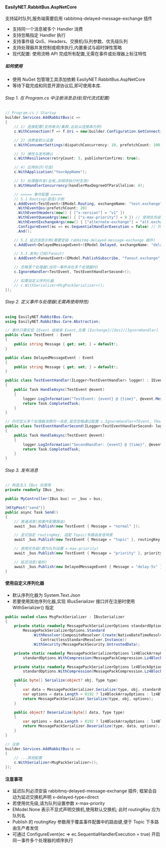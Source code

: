 #### EasilyNET.RabbitBus.AspNetCore

支持延时队列,服务端需要启用 rabbitmq-delayed-message-exchange 插件

- 支持同一个消息被多个 Handler 消费
- 支持忽略指定 Handler 执行
- 支持事件级 QoS、Headers、交换机/队列参数、优先级队列
- 支持处理器并发控制或顺序执行,内置重试与超时弹性策略
- 现代配置: 使用流畅 API 完成所有配置,无需在事件或处理器上标注特性

##### 如何使用

- 使用 NuGet 包管理工具添加依赖 EasilyNET.RabbitBus.AspNetCore
- 等待下载完成和同意开源协议后,即可使用本库.

###### Step 1. 在 Program.cs 中注册消息总线(现代流式配置)

```csharp
// Program.cs / Startup
builder.Services.AddRabbitBus(c =>
{
    // 1) 连接配置(支持单点/集群,此处以连接串为例)
    c.WithConnection(f => f.Uri = new(builder.Configuration.GetConnectionString("Rabbit")!));

    // 2) 消费者默认设置
    c.WithConsumerSettings(dispatchConcurrency: 10, prefetchCount: 100);

    // 3) 弹性与发布确认
    c.WithResilience(retryCount: 5, publisherConfirms: true);

    // 4) 应用标识(可选)
    c.WithApplication("YourAppName");

    // 5) 处理器并发(全局,非顺序执行时生效)
    c.WithHandlerConcurrency(handlerMaxDegreeOfParallelism: 4);

    // ===== 事件配置 =====
    // 5.1 Routing(直连)示例
    c.AddEvent<TestEvent>(EModel.Routing, exchangeName: "test.exchange", routingKey: "test.key", queueName: "test.queue")
     .WithEventQos(prefetchCount: 20)
     .WithEventHeaders(new() { ["x-version"] = "v1" })
     .WithEventQueueArgs(new() { ["x-max-priority"] = 9 }) // 使用优先级需声明此参数
     .WithEventExchangeArgs(new() { ["alternate-exchange"] = "alt.exchange" })
     .ConfigureEvent(ec => ec.SequentialHandlerExecution = false) // 同一消息多个处理器时并行处理
     .And();

    // 5.2 延迟消息示例(需要安装 rabbitmq-delayed-message-exchange 插件)
    c.AddEvent<DelayedMessageEvent>(EModel.Delayed, exchangeName: "delayed.exchange", routingKey: "delayed.key", queueName: "delayed.queue");

    // 5.3 发布/订阅(Fanout)
    c.AddEvent<FanoutEvent>(EModel.PublishSubscribe, "fanout.exchange", queueName: "fanout.queue");

    // 忽略某个处理器(当同一事件存在多个处理器时)
    c.IgnoreHandler<TestEvent, TestEventHandlerSecond>();

    // 如需自定义序列化器
    // c.WithSerializer<MsgPackSerializer>();
});
```

###### Step 2. 定义事件与处理器(无需再使用特性)

```csharp
using EasilyNET.RabbitBus.Core;
using EasilyNET.RabbitBus.Core.Abstraction;

// 事件只需实现 IEvent 或继承 Event,无需 [Exchange]/[Qos]/[IgnoreHandler] 等特性
public class TestEvent : Event
{
    public string Message { get; set; } = default!;
}

public class DelayedMessageEvent : Event
{
    public string Message { get; set; } = default!;
}

public class TestEventHandler(ILogger<TestEventHandler> logger) : IEventHandler<TestEvent>
{
    public Task HandleAsync(TestEvent @event)
    {
        logger.LogInformation("TestEvent: {event} @ {time}", @event.Message, DateTime.Now);
        return Task.CompletedTask;
    }
}

// 仍可定义多个处理器消费同一消息,是否忽略通过配置 c.IgnoreHandler<TEvent, THandler>() 控制
public class TestEventHandlerSecond(ILogger<TestEventHandlerSecond> logger) : IEventHandler<TestEvent>
{
    public Task HandleAsync(TestEvent @event)
    {
        logger.LogInformation("SecondHandler: {event} @ {time}", @event.Message, DateTime.Now);
        return Task.CompletedTask;
    }
}
```

###### Step 3. 发布消息

```csharp
// 构造注入 IBus 后使用
private readonly IBus _bus;

public MyController(IBus bus) => _bus = bus;

[HttpPost("send")]
public async Task Send()
{
    // 普通消息(按事件配置路由)
    await _bus.Publish(new TestEvent { Message = "normal" });

    // 显式指定 routingKey, 适配 Topic/多路由发信场景
    await _bus.Publish(new TestEvent { Message = "topic" }, routingKey: "topic.queue.1");

    // 使用优先级(需为队列设置 x-max-priority)
    await _bus.Publish(new TestEvent { Message = "priority" }, priority: 5);

    // 延迟消息(毫秒)
    await _bus.Publish(new DelayedMessageEvent { Message = "delay-5s" }, ttl: 5000);
}
```

#### 使用自定义序列化器

- 默认序列化器为 System.Text.Json
- 若要使用其他序列化器,实现 IBusSerializer 接口并在注册时使用 WithSerializer<T>() 指定

```csharp
public sealed class MsgPackSerializer : IBusSerializer
{
    private static readonly MessagePackSerializerOptions standardOptions =
        MessagePackSerializerOptions.Standard
            .WithResolver(CompositeResolver.Create(NativeDateTimeResolver.Instance,
                ContractlessStandardResolver.Instance))
            .WithSecurity(MessagePackSecurity.UntrustedData);

    private static readonly MessagePackSerializerOptions lz4BlockArrayOptions =
        standardOptions.WithCompression(MessagePackCompression.Lz4BlockArray);

    private static readonly MessagePackSerializerOptions lz4BlockOptions =
        standardOptions.WithCompression(MessagePackCompression.Lz4Block);

    public byte[] Serialize(object? obj, Type type)
    {
        var data = MessagePackSerializer.Serialize(type, obj, standardOptions);
        var options = data.Length > 8192 ? lz4BlockArrayOptions : lz4BlockOptions;
        return MessagePackSerializer.Serialize(type, obj, options);
    }

    public object? Deserialize(byte[] data, Type type)
    {
        var options = data.Length > 8192 ? lz4BlockArrayOptions : lz4BlockOptions;
        return MessagePackSerializer.Deserialize(type, data, options);
    }
}

// 注册
builder.Services.AddRabbitBus(c =>
{
    // ...其他配置
    c.WithSerializer<MsgPackSerializer>();
});
```

#### 注意事项

- 延迟队列必须安装 rabbitmq-delayed-message-exchange 插件; 框架会自动为延迟交换机声明 x-delayed-type=direct
- 若使用优先级,请为队列设置参数 x-max-priority
- EModel.None 表示不显式声明交换机,使用默认交换机; 此时 routingKey 应为队列名
- Publish 的 routingKey 参数用于覆盖事件配置中的路由键,便于 Topic 下多路由生产者发信
- 可通过 ConfigureEvent(ec => ec.SequentialHandlerExecution = true) 开启同一事件多个处理器的顺序执行
